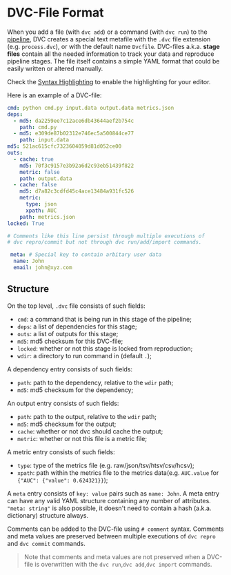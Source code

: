 # DVC-File Format

When you add a file (with `dvc add`) or a command (with `dvc run`) to the
[pipeline](/doc/get-started/pipeline), DVC creates a special text metafile with
the `.dvc` file extension (e.g. `process.dvc`), or with the default name
`Dvcfile`. DVC-files a.k.a. **stage files** contain all the needed information
to track your data and reproduce pipeline stages. The file itself contains a
simple YAML format that could be easily written or altered manually.

Check the [Syntax Highlighting](/doc/user-guide/plugins) to enable the
highlighting for your editor.

Here is an example of a DVC-file:

```yaml
cmd: python cmd.py input.data output.data metrics.json
deps:
  - md5: da2259ee7c12ace6db43644aef2b754c
    path: cmd.py
  - md5: e309de87b02312e746ec5a500844ce77
    path: input.data
md5: 521ac615cfc7323604059d81d052ce00
outs:
  - cache: true
    md5: 70f3c9157e3b92a6d2c93eb51439f822
    metric: false
    path: output.data
  - cache: false
    md5: d7a82c3cdfd45c4ace13484a931fc526
    metric:
      type: json
      xpath: AUC
    path: metrics.json
locked: True

# Comments like this line persist through multiple executions of
# dvc repro/commit but not through dvc run/add/import commands.

 meta: # Special key to contain arbitary user data
  name: John
  email: john@xyz.com
```

## Structure

On the top level, `.dvc` file consists of such fields:

- `cmd`: a command that is being run in this stage of the pipeline;
- `deps`: a list of dependencies for this stage;
- `outs`: a list of outputs for this stage;
- `md5`: md5 checksum for this DVC-file;
- `locked`: whether or not this stage is locked from reproduction;
- `wdir`: a directory to run command in (default `.`);

A dependency entry consists of such fields:

- `path`: path to the dependency, relative to the `wdir` path;
- `md5`: md5 checksum for the dependency;

An output entry consists of such fields:

- `path`: path to the output, relative to the `wdir` path;
- `md5`: md5 checksum for the output;
- `cache`: whether or not dvc should cache the output;
- `metric`: whether or not this file is a metric file;

A metric entry consists of such fields:

- `type`: type of the metrics file (e.g. raw/json/tsv/htsv/csv/hcsv);
- `xpath`: path within the metrics file to the metrics data(e.g. `AUC.value` for
  `{"AUC": {"value": 0.624321}}`);

A `meta` entry consists of `key: value` pairs such as `name: John`. A meta entry
can have any valid YAML structure containing any number of attributes.
`"meta: string"` is also possible, it doesn't need to contain a hash (a.k.a.
dictionary) structure always.

Comments can be added to the DVC-file using `# comment` syntax. Comments and
meta values are preserved between multiple executions of `dvc repro` and
`dvc commit` commands.

> Note that comments and meta values are not preserved when a DVC-file is
> overwritten with the `dvc run`,`dvc add`,`dvc import` commands.
